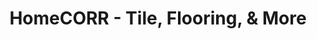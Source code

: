 ---
title: "HomeCORR - Tile, Flooring, & More"
url: /cookeville/homecorr-tile-flooring-und-more/
shop: Fliesen
---